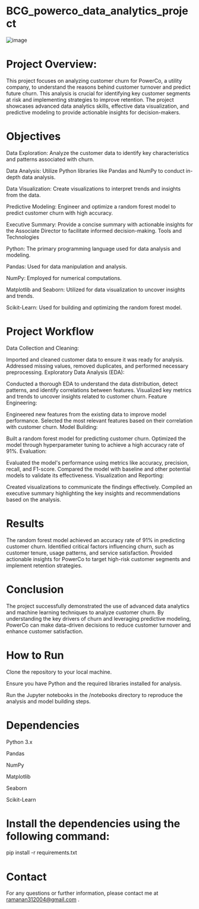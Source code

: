 # BCG_powerco_data_analytics_project

![image](https://github.com/user-attachments/assets/64633d96-8589-4a5a-8af8-5695b9953e5a)


# Project Overview:



This project focuses on analyzing customer churn for PowerCo, a utility company, to understand the reasons behind customer turnover and predict future churn.
This analysis is crucial for identifying key customer segments at risk and implementing strategies to improve retention. The project showcases advanced data analytics skills, effective data visualization, and predictive modeling to provide actionable insights for decision-makers.





# Objectives



Data Exploration: Analyze the customer data to identify key characteristics and patterns associated with churn.

Data Analysis: Utilize Python libraries like Pandas and NumPy to conduct in-depth data analysis.

Data Visualization: Create visualizations to interpret trends and insights from the data.

Predictive Modeling: Engineer and optimize a random forest model to predict customer churn with high accuracy.

Executive Summary: Provide a concise summary with actionable insights for the Associate Director to facilitate informed decision-making.
Tools and Technologies

Python: The primary programming language used for data analysis and modeling.

Pandas: Used for data manipulation and analysis.

NumPy: Employed for numerical computations.

Matplotlib and Seaborn: Utilized for data visualization to uncover insights and trends.

Scikit-Learn: Used for building and optimizing the random forest model.

# Project Workflow



 Data Collection and Cleaning:

Imported and cleaned customer data to ensure it was ready for analysis.
Addressed missing values, removed duplicates, and performed necessary preprocessing.
Exploratory Data Analysis (EDA):

Conducted a thorough EDA to understand the data distribution, detect patterns, and identify correlations between features.
Visualized key metrics and trends to uncover insights related to customer churn.
Feature Engineering:

Engineered new features from the existing data to improve model performance.
Selected the most relevant features based on their correlation with customer churn.
Model Building:

Built a random forest model for predicting customer churn.
Optimized the model through hyperparameter tuning to achieve a high accuracy rate of 91%.
Evaluation:


Evaluated the model's performance using metrics like accuracy, precision, recall, and F1-score.
Compared the model with baseline and other potential models to validate its effectiveness.
Visualization and Reporting:


Created visualizations to communicate the findings effectively.
Compiled an executive summary highlighting the key insights and recommendations based on the analysis.



# Results
The random forest model achieved an accuracy rate of 91% in predicting customer churn.
Identified critical factors influencing churn, such as customer tenure, usage patterns, and service satisfaction.
Provided actionable insights for PowerCo to target high-risk customer segments and implement retention strategies.



# Conclusion
The project successfully demonstrated the use of advanced data analytics and machine learning techniques to analyze customer churn. By understanding the key drivers of churn and leveraging predictive modeling, PowerCo can make data-driven decisions to reduce customer turnover and enhance customer satisfaction.



# How to Run


Clone the repository to your local machine.

Ensure you have Python and the required libraries installed for analysis.

Run the Jupyter notebooks in the /notebooks directory to reproduce the analysis and model building steps.

# Dependencies
Python 3.x

Pandas

NumPy

Matplotlib

Seaborn

Scikit-Learn



# Install the dependencies using the following command:
pip install -r requirements.txt


# Contact
For any questions or further information, please contact me at ramanan312004@gmail.com .
